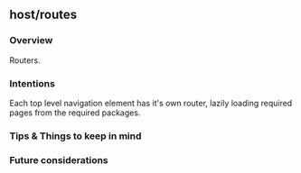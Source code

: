 ## host/routes

### Overview

Routers.

### Intentions

Each top level navigation element has it's own router, lazily loading required pages from the required packages.

### Tips & Things to keep in mind

### Future considerations
